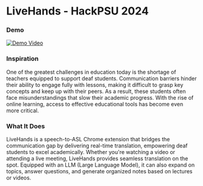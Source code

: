 # LiveHands - HackPSU 2024

### Demo  
[![Demo Video](https://img.youtube.com/vi/2o4c61NHjY8/0.jpg)](https://www.youtube.com/watch?v=2o4c61NHjY8)

### Inspiration
One of the greatest challenges in education today is the shortage of teachers equipped to support deaf students. Communication barriers hinder their ability to engage fully with lessons, making it difficult to grasp key concepts and keep up with their peers. As a result, these students often face misunderstandings that slow their academic progress. With the rise of online learning, access to effective educational tools has become even more critical.

### What It Does
LiveHands is a speech-to-ASL Chrome extension that bridges the communication gap by delivering real-time translation, empowering deaf students to excel academically. Whether you're watching a video or attending a live meeting, LiveHands provides seamless translation on the spot. Equipped with an LLM (Large Language Model), it can also expand on topics, answer questions, and generate organized notes based on lectures or videos.
